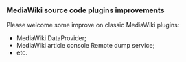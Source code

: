 ### MediaWiki source code plugins improvements

Please welcome some improve on classic MediaWiki plugins:

* MediaWiki DataProvider;
* MediaWiki article console Remote dump service;
* etc.
